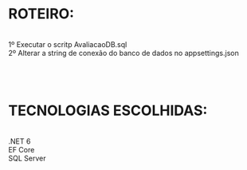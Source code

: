 <h1>ROTEIRO:</h1><br>
1º Executar o scritp AvaliacaoDB.sql<br>
2º Alterar a string de conexão do banco de dados no appsettings.json<br>
<br>
<br>
<br>
<h1>TECNOLOGIAS ESCOLHIDAS:</h1><br>
.NET 6<br>
EF Core<br>
SQL Server<br>
